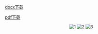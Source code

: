 [docx下载](../activity/揭秘脑机智能%20探索工控未来0318.docx)

[pdf下载](../activity/揭秘脑机智能%20探索工控未来0318.pdf)

<div align = center>
    <img src="../揭秘脑机智能%20探索工控未来0318_页面_1.png" alt="1">
    <img src="../揭秘脑机智能%20探索工控未来0318_页面_2.png" alt="2">
    <img src="../揭秘脑机智能%20探索工控未来0318_页面_3.png" alt="3">
</div>
